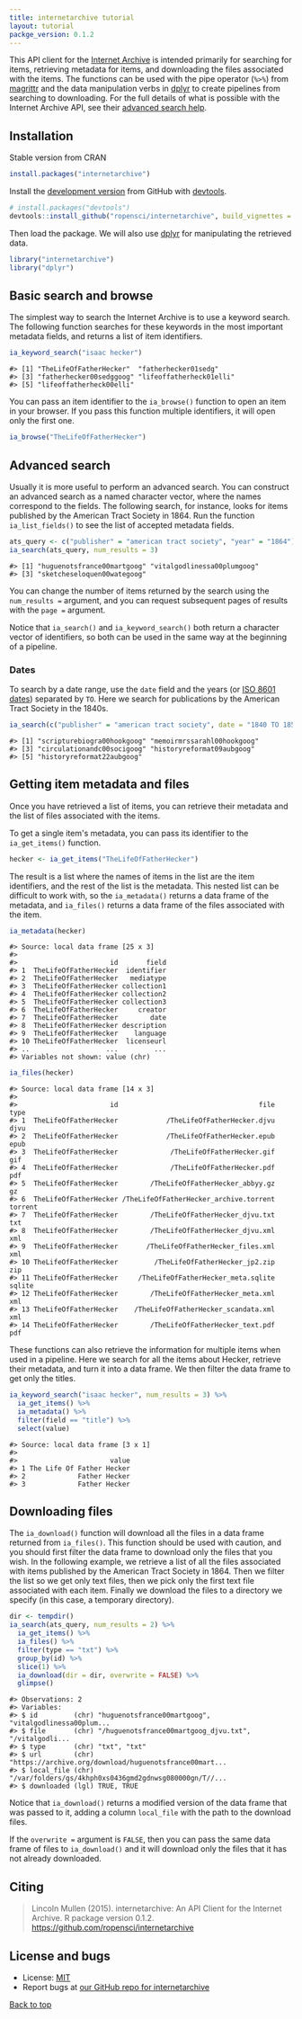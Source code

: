 ```yaml
---
title: internetarchive tutorial
layout: tutorial
packge_version: 0.1.2
---
```




This API client for the [Internet Archive](https://archive.org/) is intended primarily for searching for items, retrieving metadata for items, and downloading the files associated with the items. The functions can be used with the pipe operator (`%>%`) from [magrittr](https://github.com/smbache/magrittr) and the data manipulation verbs in [dplyr](https://github.com/hadley/dplyr) to create pipelines from searching to downloading. For the full details of what is possible with the Internet Archive API, see their [advanced search help](https://archive.org/advancedsearch.php).

<section id="installation">

## Installation

Stable version from CRAN


```r
install.packages("internetarchive")
```

Install the [development version](https://github.com/ropensci/internetarchive) from GitHub with [devtools](http://cran.rstudio.org/web/packages/devtools/).


```r
# install.packages("devtools")
devtools::install_github("ropensci/internetarchive", build_vignettes = TRUE)
```

Then load the package. We will also use [dplyr](https://github.com/hadley/dplyr) for manipulating the retrieved data.


```r
library("internetarchive")
library("dplyr")
```

</section>
<section id="usage">

## Basic search and browse

The simplest way to search the Internet Archive is to use a keyword search. The following function searches for these keywords in the most important metadata fields, and returns a list of item identifiers.


```r
ia_keyword_search("isaac hecker")
```

```
#> [1] "TheLifeOfFatherHecker"  "fatherhecker01sedg"    
#> [3] "fatherhecker00sedggoog" "lifeoffatherheck01elli"
#> [5] "lifeoffatherheck00elli"
```

You can pass an item identifier to the `ia_browse()` function to open an item in your browser. If you pass this function multiple identifiers, it will open only the first one.


```r
ia_browse("TheLifeOfFatherHecker")
```

## Advanced search

Usually it is more useful to perform an advanced search. You can construct an advanced search as a named character vector, where the names correspond to the fields. The following search, for instance, looks for items published by the American Tract Society in 1864. Run the function `ia_list_fields()` to see the list of accepted metadata fields.


```r
ats_query <- c("publisher" = "american tract society", "year" = "1864")
ia_search(ats_query, num_results = 3)
```

```
#> [1] "huguenotsfrance00martgoog" "vitalgodlinessa00plumgoog"
#> [3] "sketcheseloquen00wategoog"
```

You can change the number of items returned by the search using the `num_results =` argument, and you can request subsequent pages of results with the `page =` argument.

Notice that `ia_search()` and `ia_keyword_search()` both return a character vector of identifiers, so both can be used in the same way at the beginning of a pipeline.

### Dates

To search by a date range, use the `date` field and the years (or [ISO 8601 dates](http://en.wikipedia.org/wiki/ISO_8601)) separated by `TO`. Here we search for publications by the American Tract Society in the 1840s.


```r
ia_search(c("publisher" = "american tract society", date = "1840 TO 1850"))
```

```
#> [1] "scripturebiogra00hookgoog" "memoirmrssarahl00hookgoog"
#> [3] "circulationandc00socigoog" "historyreformat09aubgoog" 
#> [5] "historyreformat22aubgoog"
```

## Getting item metadata and files

Once you have retrieved a list of items, you can retrieve their metadata and the list of files associated with the items.

To get a single item's metadata, you can pass its identifier to the `ia_get_items()` function.


```r
hecker <- ia_get_items("TheLifeOfFatherHecker")
```

The result is a list where the names of items in the list are the item identifiers, and the rest of the list is the metadata. This nested list can be difficult to work with, so the `ia_metadata()` returns a data frame of the metadata, and `ia_files()` returns a data frame of the files associated with the item.


```r
ia_metadata(hecker)
```

```
#> Source: local data frame [25 x 3]
#> 
#>                       id       field
#> 1  TheLifeOfFatherHecker  identifier
#> 2  TheLifeOfFatherHecker   mediatype
#> 3  TheLifeOfFatherHecker collection1
#> 4  TheLifeOfFatherHecker collection2
#> 5  TheLifeOfFatherHecker collection3
#> 6  TheLifeOfFatherHecker     creator
#> 7  TheLifeOfFatherHecker        date
#> 8  TheLifeOfFatherHecker description
#> 9  TheLifeOfFatherHecker    language
#> 10 TheLifeOfFatherHecker  licenseurl
#> ..                   ...         ...
#> Variables not shown: value (chr)
```

```r
ia_files(hecker)
```

```
#> Source: local data frame [14 x 3]
#> 
#>                       id                                   file    type
#> 1  TheLifeOfFatherHecker            /TheLifeOfFatherHecker.djvu    djvu
#> 2  TheLifeOfFatherHecker            /TheLifeOfFatherHecker.epub    epub
#> 3  TheLifeOfFatherHecker             /TheLifeOfFatherHecker.gif     gif
#> 4  TheLifeOfFatherHecker             /TheLifeOfFatherHecker.pdf     pdf
#> 5  TheLifeOfFatherHecker        /TheLifeOfFatherHecker_abbyy.gz      gz
#> 6  TheLifeOfFatherHecker /TheLifeOfFatherHecker_archive.torrent torrent
#> 7  TheLifeOfFatherHecker        /TheLifeOfFatherHecker_djvu.txt     txt
#> 8  TheLifeOfFatherHecker        /TheLifeOfFatherHecker_djvu.xml     xml
#> 9  TheLifeOfFatherHecker       /TheLifeOfFatherHecker_files.xml     xml
#> 10 TheLifeOfFatherHecker         /TheLifeOfFatherHecker_jp2.zip     zip
#> 11 TheLifeOfFatherHecker     /TheLifeOfFatherHecker_meta.sqlite  sqlite
#> 12 TheLifeOfFatherHecker        /TheLifeOfFatherHecker_meta.xml     xml
#> 13 TheLifeOfFatherHecker    /TheLifeOfFatherHecker_scandata.xml     xml
#> 14 TheLifeOfFatherHecker        /TheLifeOfFatherHecker_text.pdf     pdf
```

These functions can also retrieve the information for multiple items when used in a pipeline. Here we search for all the items about Hecker, retrieve their metadata, and turn it into a data frame. We then filter the data frame to get only the titles.


```r
ia_keyword_search("isaac hecker", num_results = 3) %>%
  ia_get_items() %>%
  ia_metadata() %>%
  filter(field == "title") %>%
  select(value)
```

```
#> Source: local data frame [3 x 1]
#> 
#>                       value
#> 1 The Life Of Father Hecker
#> 2             Father Hecker
#> 3             Father Hecker
```

## Downloading files

The `ia_download()` function will download all the files in a data frame returned from `ia_files()`. This function should be used with caution, and you should first filter the data frame to download only the files that you wish. In the following example, we retrieve a list of all the files associated with items published by the American Tract Society in 1864. Then we filter the list so we get only text files, then we pick only the first text file associated with each item. Finally we download the files to a directory we specify (in this case, a temporary directory).


```r
dir <- tempdir()
ia_search(ats_query, num_results = 2) %>%
  ia_get_items() %>%
  ia_files() %>%
  filter(type == "txt") %>%
  group_by(id) %>%
  slice(1) %>%
  ia_download(dir = dir, overwrite = FALSE) %>%
  glimpse()
```

```
#> Observations: 2
#> Variables:
#> $ id         (chr) "huguenotsfrance00martgoog", "vitalgodlinessa00plum...
#> $ file       (chr) "/huguenotsfrance00martgoog_djvu.txt", "/vitalgodli...
#> $ type       (chr) "txt", "txt"
#> $ url        (chr) "https://archive.org/download/huguenotsfrance00mart...
#> $ local_file (chr) "/var/folders/gs/4khph0xs0436gmd2gdnwsg080000gn/T//...
#> $ downloaded (lgl) TRUE, TRUE
```

Notice that `ia_download()` returns a modified version of the data frame that was passed to it, adding a column `local_file` with the path to the download files.

If the `overwrite =` argument is `FALSE`, then you can pass the same data frame of files to `ia_download()` and it will download only the files that it has not already downloaded.

</section>

<section id="citing">

## Citing

> Lincoln Mullen (2015). internetarchive: An API Client for the Internet Archive. R package version 0.1.2. https://github.com/ropensci/internetarchive

</section>

<section id="license_bugs">

## License and bugs

* License: [MIT](http://opensource.org/licenses/MIT)
* Report bugs at [our GitHub repo for internetarchive](https://github.com/ropensci/internetarchive/issues?state=open)

</section>

[Back to top](#top)
